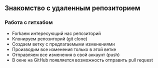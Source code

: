 ## Знакомство с удаленным репозиторием
### Работа с гитхабом
* Forkаем интересующий нас репозиторий
* Клонируем репозиторий (git clone)
* Создаем ветку с предлагаемыми изменениями
* Производим все изменения только в этой ветке
* Отправляем все изменения в свой аккаунт (push)
* В окне на GitHub появляется возможность отправить pull request

